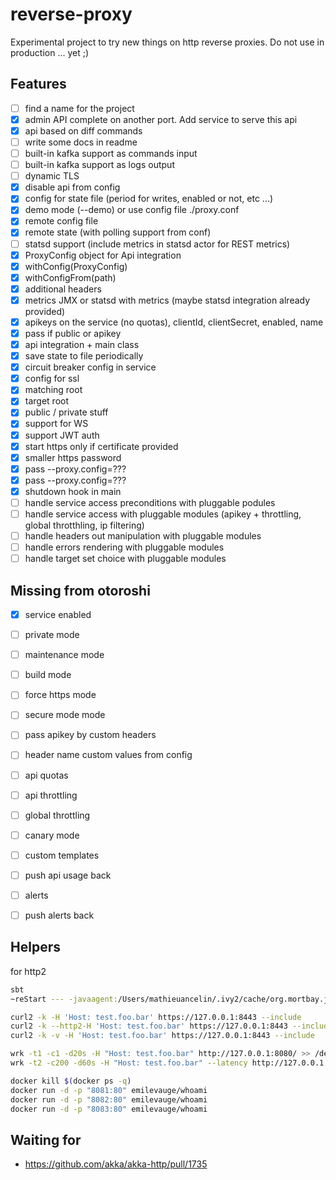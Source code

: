 # reverse-proxy

Experimental project to try new things on http reverse proxies. Do not use in production ... yet ;)

## Features

- [ ] find a name for the project
- [x] admin API complete on another port. Add service to serve this api
- [x] api based on diff commands
- [ ] write some docs in readme
- [ ] built-in kafka support as commands input
- [ ] built-in kafka support as logs output
- [ ] dynamic TLS
- [x] disable api from config
- [x] config for state file (period for writes, enabled or not, etc ...)
- [x] demo mode (--demo) or use config file ./proxy.conf
- [x] remote config file
- [x] remote state (with polling support from conf)
- [ ] statsd support (include metrics in statsd actor for REST metrics)
- [x] ProxyConfig object for Api integration
- [x] withConfig(ProxyConfig)
- [x] withConfigFrom(path)
- [x] additional headers
- [x] metrics JMX or statsd with metrics (maybe statsd integration already provided)
- [x] apikeys on the service (no quotas), clientId, clientSecret, enabled, name
- [x] pass if public or apikey
- [x] api integration + main class 
- [x] save state to file periodically
- [x] circuit breaker config in service
- [x] config for ssl
- [x] matching root
- [x] target root
- [x] public / private stuff
- [x] support for WS
- [x] support JWT auth
- [x] start https only if certificate provided
- [x] smaller https password
- [x] pass --proxy.config=???
- [x] pass --proxy.config=???
- [x] shutdown hook in main
- [ ] handle service access preconditions with pluggable podules
- [ ] handle service access with pluggable modules (apikey + throttling, global throtthling, ip filtering)
- [ ] handle headers out manipulation with pluggable modules
- [ ] handle errors rendering with pluggable modules
- [ ] handle target set choice with pluggable modules

## Missing from otoroshi

* [x] service enabled
* [ ] private mode
* [ ] maintenance mode
* [ ] build mode
* [ ] force https mode
* [ ] secure mode mode
* [ ] pass apikey by custom headers
* [ ] header name custom values from config
* [ ] api quotas
* [ ] api throttling
* [ ] global throttling
* [ ] canary mode
* [ ] custom templates
* [ ] push api usage back
* [ ] alerts
* [ ] push alerts back


## Helpers

for http2

```sh
sbt 
~reStart --- -javaagent:/Users/mathieuancelin/.ivy2/cache/org.mortbay.jetty.alpn/jetty-alpn-agent/jars/jetty-alpn-agent-2.0.6.jar

curl2 -k -H 'Host: test.foo.bar' https://127.0.0.1:8443 --include
curl2 -k --http2-H 'Host: test.foo.bar' https://127.0.0.1:8443 --include
curl2 -k -v -H 'Host: test.foo.bar' https://127.0.0.1:8443 --include
```

```sh
wrk -t1 -c1 -d20s -H "Host: test.foo.bar" http://127.0.0.1:8080/ >> /dev/null
wrk -t2 -c200 -d60s -H "Host: test.foo.bar" --latency http://127.0.0.1:8080/
```

```sh
docker kill $(docker ps -q)
docker run -d -p "8081:80" emilevauge/whoami
docker run -d -p "8082:80" emilevauge/whoami
docker run -d -p "8083:80" emilevauge/whoami
```

## Waiting for 

* https://github.com/akka/akka-http/pull/1735